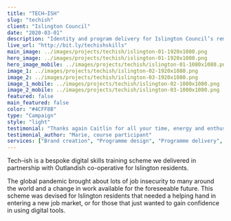 ```yaml
---
title: "TECH–ISH"
slug: "techish"
client: "Islington Council"
date: "2020-03-01"
description: "Identity and program delivery for Islington Council’s remote digital skills course, a COVID response to job losses."
live_url: "http://bit.ly/techishskills"
main_image: ../images/projects/techish/islington-01-1920x1080.png
hero_image: ../images/projects/techish/islington-01-1920x1080.png
hero_image_mobile: ../images/projects/techish/islington-01-1080x1080.png
image_1: ../images/projects/techish/islington-02-1920x1080.png
image_2: ../images/projects/techish/islington-03-1920x1080.png
image_1_mobile: ../images/projects/techish/islington-02-1080x1080.png
image_2_mobile: ../images/projects/techish/islington-03-1080x1080.png
featured: false
main_featured: false
color: "#4CFF8B"
type: "Campaign"
style: "light"
testimonial: "Thanks again Caitlin for all your time, energy and enthusiasm. You were so brilliant and it’s really appreciated. The course gave me the confidence and knowledge to convert ideas into usable assets to promote our charity shop. Maybe see you at the shop one day!"
testimonial_author: "Marie, course participant"
services: ["Brand creation", "Programme design", "Programme delivery", "Communications", "Print design"]
---
```

Tech–ish is a bespoke digital skills training scheme we delivered in
partnership with Outlandish co-operative for Islington residents.

The global pandemic brought about lots of job insecurity to many around the
world and a change in work available for the foreseeable future. This scheme was
devised for Islington residents that needed a helping hand in entering a new job
market, or for those that just wanted to gain confidence in using digital tools.
